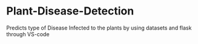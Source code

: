 # Plant-Disease-Detection
Predicts type of Disease Infected to the plants by using datasets and flask  through VS-code 
